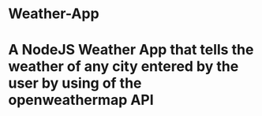 # Weather-App
<h1>A NodeJS Weather App that tells the weather of any city entered by the user by using of the openweathermap API</h1> 
